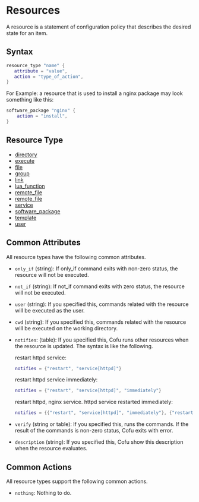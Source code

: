 # Resources

A resource is a statement of configuration policy that describes the desired state for an item.

## Syntax

```lua
resource_type "name" {
   attribute = "value",
   action = "type_of_action",
}
```

For Example: a resource that is used to install a nginx package may look something like this:

```lua
software_package "nginx" {
    action = "install",
}
```

## Resource Type

* [directory](resources_directory.md)
* [execute](resources_execute.md)
* [file](resources_file.md)
* [group](resources_group.md)
* [link](resources_link.md)
* [lua_function](resources_lua_function.md)
* [remote_file](resources_remote_directory.md)
* [remote_file](resources_remote_file.md)
* [service](resources_service.md)
* [software_package](resources_software_package.md)
* [template](resources_template.md)
* [user](resources_user.md)

## Common Attributes

All resource types have the following common attributes.

* `only_if` (string): If only_if command exits with non-zero status, the resource will not be executed.

* `not_if` (string): If not_if command exits with zero status, the resource will not be executed.

* `user` (string): If you specified this, commands related with the resource will be executed as the user.

* `cwd` (string): If you specified this, commands related with the resource will be executed on the working directory.

* `notifies`: (table): If you specified this, Cofu runs other resources when the resource is updated. The syntax is like the following.

  restart httpd service:

  ```lua
  notifies = {"restart", "service[httpd]"}
  ```

  restart httpd service immediately:

  ```lua
  notifies = {"restart", "service[httpd]", "immediately"}
  ```

  restart httpd, nginx service. httpd service restarted immediately:

  ```lua
  notifies = {{"restart", "service[httpd]", "immediately"}, {"restart", "service[nginx]"}}
  ```
  
* `verify` (string or table): If you specified this, runs the commands. If the result of the commands is non-zero status, Cofu exits with error.

* `description` (string): If you specified this, Cofu show this description when the resource evaluates. 

## Common Actions

All resource types support the following common actions.

* `nothing`: Nothing to do.
